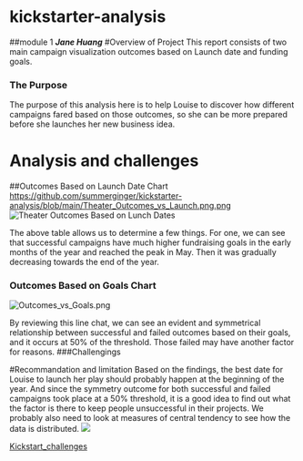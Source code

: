 # **kickstarter-analysis**
##module 1 ***Jane Huang***
#Overview of Project 
This report consists of two main campaign visualization outcomes based on Launch date and funding goals. 
### The Purpose
The purpose of this analysis here is to help Louise to discover how different campaigns fared based on those outcomes, so she can be more prepared before she launches her new business idea.  
# Analysis and challenges

##Outcomes Based on Launch Date Chart
https://github.com/summerginger/kickstarter-analysis/blob/main/Theater_Outcomes_vs_Launch.png.png 
 ![Theater Outcomes Based on Lunch Dates](Theater_Outcomes_vs_Launch.png) 
 
The above table allows us to determine a few things. For one, we can see that successful campaigns have much higher fundraising goals in the early months of the year and reached the peak in May. Then it was gradually decreasing towards the end of the year. 
### Outcomes Based on Goals Chart

![Outcomes_vs_Goals.png](Outcomes_vs_Goals.png)
 
By reviewing this line chat, we can see an evident and symmetrical relationship between successful and failed outcomes based on their goals, and it occurs at 50% of the threshold. Those failed may have another factor for reasons.
###Challengings

#Recommandation and limitation
 Based on the findings, the best date for Louise to launch her play should probably happen at the beginning of the year. And since the symmetry outcome for both successful and failed campaigns took place at a 50% threshold, it is a good idea to find out what the factor is there to keep people unsuccessful in their projects. We probably also need to look at measures of central tendency to see how the data is distributed. 
 ![](path/to/Outcomes_vs_Goals.png)

 

[Kickstart_challenges](kickstart_challenges.xlxs)
